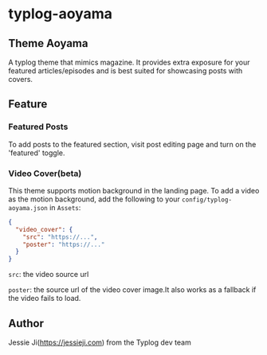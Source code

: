 # typlog-aoyama

## Theme Aoyama

A typlog theme that mimics magazine. It provides extra exposure for your featured articles/episodes and is best suited for showcasing posts with covers.

## Feature

### Featured Posts

To add posts to the featured section, visit post editing page and turn on the 'featured' toggle.

### Video Cover(beta)

This theme supports motion background in the landing page. To add a video as the motion background, add the following to your `config/typlog-aoyama.json` in `Assets`:

```json
{
  "video_cover": {
    "src": "https://...",
    "poster": "https://..."
  }
}
```

`src`: the video source url

`poster`: the source url of the video cover image.It also works as a fallback if the video fails to load.

## Author

Jessie Ji(https://jessieji.com) from the Typlog dev team


